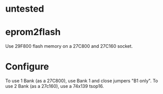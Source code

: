 # untested

# eprom2flash
Use 29F800 flash memory on a 27C800 and 27C160 socket.

# Configure
To use 1 Bank (as a 27C800), use Bank 1 and close jumpers "B1 only".
To use 2 Bank (as a 27c160), use a 74x139 tsop16.
